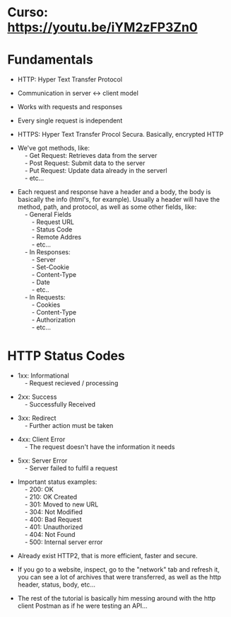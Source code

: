 # Curso: https://youtu.be/iYM2zFP3Zn0

# Fundamentals

- HTTP: Hyper Text Transfer Protocol

- Communication in server <-> client model

- Works with requests and responses

- Every single request is independent

- HTTPS: Hyper Text Transfer Procol Secura. Basically, encrypted HTTP

- We've got methods, like:  
    - Get Request: Retrieves data from the server  
    - Post Request: Submit data to the server  
    - Put Request: Update data already in the serverl  
    - etc...

- Each request and response have a header and a body, the body is basically the info (html's, for example). Usually a header will have the method, path, and protocol, as well as some other fields, like:  
    - General Fields  
        - Request URL  
        - Status Code  
        - Remote Addres  
        - etc...  
    - In Responses:  
        - Server  
        - Set-Cookie  
        - Content-Type  
        - Date  
        - etc..  
    - In Requests:  
        - Cookies  
        - Content-Type  
        - Authorization  
        - etc...

# HTTP Status Codes

- 1xx: Informational  
    - Request recieved / processing

- 2xx: Success  
    - Successfully Received

- 3xx: Redirect  
    - Further action must be taken

- 4xx: Client Error  
    - The request doesn't have the information it needs

- 5xx: Server Error  
    - Server failed to fulfil a request

- Important status examples:  
    - 200: OK  
    - 210: OK Created  
    - 301: Moved to new URL  
    - 304: Not Modified  
    - 400: Bad Request  
    - 401: Unauthorized  
    - 404: Not Found  
    - 500: Internal server error

- Already exist HTTP2, that is more efficient, faster and secure.

- If you go to a website, inspect, go to the "network" tab and refresh it, you can see a lot of archives that were transferred, as well as the http header, status, body, etc...

- The rest of the tutorial is basically him messing around with the http client Postman as if he were testing an API...